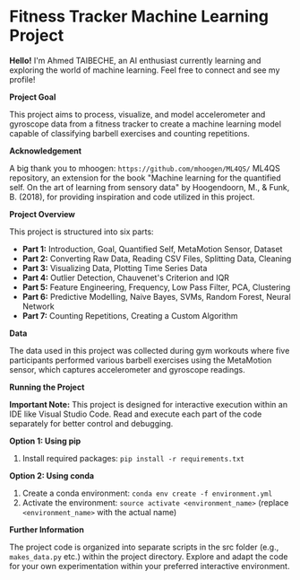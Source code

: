 # Fitness Tracker Machine Learning Project

**Hello!**   I'm Ahmed TAIBECHE, an AI enthusiast currently learning and exploring the world of machine learning. Feel free to connect and see my profile!

**Project Goal**

This project aims to process, visualize, and model accelerometer and gyroscope data from a fitness tracker to create a machine learning model capable of classifying barbell exercises and counting repetitions.

**Acknowledgement**

A big thank you to mhoogen: `https://github.com/mhoogen/ML4QS/` ML4QS repository, an extension for the book "Machine learning for the quantified self. On the art of learning from sensory data" by Hoogendoorn, M., & Funk, B. (2018), for providing inspiration and code utilized in this project.

**Project Overview**

This project is structured into six parts:

* **Part 1:** Introduction, Goal, Quantified Self, MetaMotion Sensor, Dataset
* **Part 2:** Converting Raw Data, Reading CSV Files, Splitting Data, Cleaning
* **Part 3:** Visualizing Data, Plotting Time Series Data
* **Part 4:** Outlier Detection, Chauvenet's Criterion and IQR
* **Part 5:** Feature Engineering, Frequency, Low Pass Filter, PCA, Clustering
* **Part 6:** Predictive Modelling, Naive Bayes, SVMs, Random Forest, Neural Network
* **Part 7:** Counting Repetitions, Creating a Custom Algorithm

**Data**

The data used in this project was collected during gym workouts where five participants performed various barbell exercises using the MetaMotion sensor, which captures accelerometer and gyroscope readings.

**Running the Project**

**Important Note:** This project is designed for interactive execution within an IDE like Visual Studio Code. Read and execute each part of the code separately for better control and debugging.

**Option 1: Using pip**

1. Install required packages: `pip install -r requirements.txt`

**Option 2: Using conda**

1. Create a conda environment: `conda env create -f environment.yml`
2. Activate the environment: `source activate <environment_name>` (replace `<environment_name>` with the actual name)

**Further Information**

The project code is organized into separate scripts in the src folder (e.g., `makes_data.py` etc.) within the project directory. Explore and adapt the code for your own experimentation within your preferred interactive environment.
